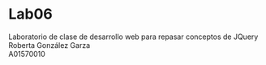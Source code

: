 # Lab06
Laboratorio de clase de desarrollo web para repasar conceptos de JQuery<br>
Roberta González Garza <br>
A01570010
